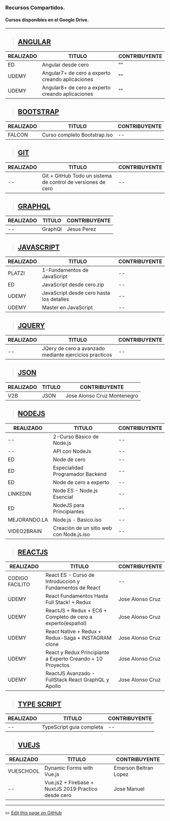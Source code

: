 ### Recursos Compartidos.
#### Cursos disponibles en el Google Drive.

---
> ## [ANGULAR]() 
| REALIZADO | TITULO | CONTRIBUYENTE |
| -- | -- | -- |
| ED | Angular desde cero | "" |
| UDEMY | Angular7+ de cero a experto creando aplicaciones | "" |
| UDEMY | Angular8+ de cero a experto creando aplicaciones | "" |

> ## [BOOTSTRAP]() 
| REALIZADO | TITULO | CONTRIBUYENTE |
| -- | -- | -- |
| FALCON |  Curso completo Bootstrap.iso | -- |

> ## [GIT]() 
| REALIZADO | TITULO | CONTRIBUYENTE |
| -- | -- | -- |
| -- | Git + GitHub Todo un sistema de control de versiones de cero | -- |

> ## [GRAPHQL]() 
| REALIZADO | TITULO | CONTRIBUYENTE |
| -- | -- | -- |
| -- | GraphQl | Jesus Perez |

> ## [JAVASCRIPT]() 
| REALIZADO | TITULO | CONTRIBUYENTE |
| -- | -- | -- |
| PLATZI | 1-Fundamentos de JavaScript | -- |
| ED | JavaScript desde cero.zip | -- |
| UDEMY | JavaScript desde cero hasta los detalles | -- |
| UDEMY | Master en JavaScript | -- |

> ## [JQUERY]() 
| REALIZADO | TITULO | CONTRIBUYENTE |
| -- | -- | -- |
| -- | JQery de cero a avanzado mediante ejercicios practicos | -- |

> ## [JSON]() 
| REALIZADO | TITULO | CONTRIBUYENTE |
| -- | -- | -- |
| V2B | JSON | Jose Alonso Cruz Montenegro |


> ## [NODEJS]() 
| REALIZADO | TITULO | CONTRIBUYENTE |
| -- | -- | -- |
| -- | 2-Curso Bàsico de Node.js | -- |
| -- | API con NodeJs | -- |
| ED | Node de cero | -- |
| ED | Especialidad Programador Backend | -- |
| ED | Node de cero a experto | -- |
| LINKEDIN | Node ES - Node.js Esencial | -- |
| ED | NodeJS para Principiantes | -- |
| MEJORANDO.LA | Node.js - Basico.iso | -- |
| VIDEO2BRAIN | Creaciòn de un sitio web con Node.js.iso | -- |

> ## [REACTJS]() 
| REALIZADO | TITULO | CONTRIBUYENTE |
| -- | -- | -- |
| CODIGO FACILITO | React ES - Curso de Introduccion y Fundamentos de React | -- |
| UDEMY | React Fundamentos Hasta Full Stack! + Redux | Jose Alonso Cruz |
| UDEMY | ReactJS + Redux + EC6 + Completo de cero a experto(español) | Jose Alonso Cruz |
| UDEMY | React Native + Redux + Redux-Saga + INSTAGRAM clone | Jose Alonso Cruz |
| UDEMY | React y Redux Principiante a Experto Creando + 10 Proyectos | Jose Alonso Cruz |
| UDEMY | ReactJS Avanzado - FullStack React GraphQL y Apollo | Jose Alonso Cruz |



> ## [TYPE SCRIPT]() 
| REALIZADO | TITULO | CONTRIBUYENTE |
| -- | -- | -- |
| -- | TypeScript guia completa | -- |

> ## [VUEJS]() 
| REALIZADO | TITULO | CONTRIBUYENTE |
| -- | -- | -- |
| VUESCHOOL | Dynamic Forms with Vue.js | Emerson Beltran Lopez |
| -- | Vue.js2 + Firebase + NuxtJS 2019 Practico desde cero | Jose Manuel |

---
:pencil2: [Edit this page on GitHub](https://github.com/jasp402/BibliotecaJS/edit/master/docs/recursos/cursos.md)
